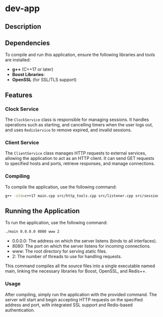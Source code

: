 # dev-app

## Description

## Dependencies

To compile and run this application, ensure the following libraries and tools are installed:

- **g++** (C++17 or later)
- **Boost Libraries**:
- **OpenSSL** (for SSL/TLS support)
## Features

### Clock Service
The `ClockService` class is responsible for managing sessions. It handles operations such as starting, and cancelling timers when the user logs out, and uses `RedisService` to remove expired, and invalid sessions.

### Client Service
The `ClientService` class manages HTTP requests to external services, allowing the application to act as an HTTP client. It can send GET requests to specified hosts and ports, retrieve responses, and manage connections.

### Compiling

To compile the application, use the following command:

```bash
g++ -std=c++17 main.cpp src/http_tools.cpp src/listener.cpp src/session.cpp src/application.cpp src/services.cpp -o main -lboost_system -lboost_filesystem -lboost_thread -lssl -lcrypto -lpthread -lhiredis -lredis++ -luuid
```

## Running the Application

To run the application, use the following command:

```bash
./main 0.0.0.0 8080 www 2
```

- 0.0.0.0: The address on which the server listens (binds to all interfaces).
- 8080: The port on which the server listens for incoming connections.
- www: The root directory for serving static files.
- 2: The number of threads to use for handling requests.


This command compiles all the source files into a single executable named main, linking the necessary libraries for Boost, OpenSSL, and Redis++.

### Usage

After compiling, simply run the application with the provided command. The server will start and begin accepting HTTP requests on the specified address and port, with integrated SSL support and Redis-based authentication.
